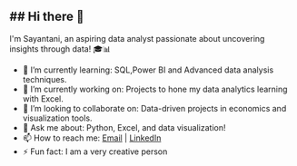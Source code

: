 ## ## Hi there 👋  
I'm Sayantani, an aspiring data analyst passionate about uncovering insights through data! 🎓📊

- 🌱 I’m currently learning: SQL,Power BI and Advanced data analysis techniques.  
- 🔭 I’m currently working on: Projects to hone my data analytics learning with Excel.  
- 🤝 I’m looking to collaborate on: Data-driven projects in economics and visualization tools.  
- 💬 Ask me about: Python, Excel, and data visualization!  
- 📫 How to reach me: [Email](mailto:sayantanisengupta1800.gmail.com) | [LinkedIn](https://www.linkedin.com/in/sayantani-sengupta-b75761191)
- ⚡ Fun fact: I am a very creative person 

